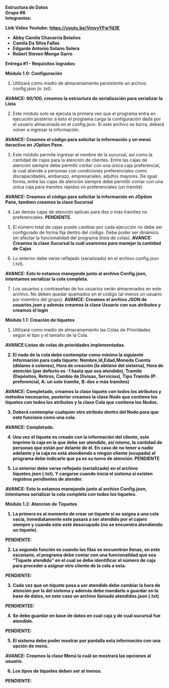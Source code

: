<b>Estructura de Datos<br>
Grupo #6<br>
Integrantes:<br>

Link Video Youtube: https://youtu.be/VmvvYFwYd3E <br>

- Abby Camila Chavarría Bolaños
- Camila Da Silva Fallas
- Edgardo Antonio Solano Solera
- Robert Steven Monge Garro</b>

<b>Entrega #1 - Requisitos logrados</b>:

<b>Módulo 1.0: Configuración</b>
  
1. Utilizará como medio de almacenamiento persistente un archivo config.json (o .txt).

<b>AVANCE: 90/100, creamos la estructura de serialización para serializar la Lista</b>

2. Este módulo solo se ejecuta la primera vez que el programa entra en ejecución posterior a esto el programa carga la configuración dada por el usuario almacenada en el config.json. Si este archivo se borra, deberá volver a ingresar la información.

<b>AVANCE: Creamos el código para solicitar la información y un menú iteractivo en JOption Pane.</b>

3. Este módulo permite ingresar el nombre de la sucursal, así como la cantidad de cajas para la atención de clientes. Entre las cajas de atención siempre debe permitir contar con una única caja preferencial, la cual atiende a personas con condiciones preferenciales como
discapacidades, embarazo, empresariales, adultos mayores. De igual forma, entre las cajas de atención siempre debe permitir contar con una única caja para tramites rápidos no preferenciales (un trámite)

<b>AVANCE: Creamos el código para solicitar la información en JOption Pane, tambien creamos la clase Sucursal</b>

4. Las demás cajas de atención aplican para dos o más tramites no preferenciales. 
<b>PENDIENTE.</b>

5. El número total de cajas puede cambiar por cada ejecución no debe ser configurado de forma fija dentro del código. Debe poder ser dinámico sin afectar la funcionalidad del programa (lista de colas).
<b>AVANCE: Creamos la clase Sucursal la cuál usaremos para manejar la cantidad de Cajas</b>

6. Lo anterior debe verse reflejado (serializado) en el archivo config.json (.txt).

<b>AVANCE: Esto lo estamos manejando junto al archivo Config.json, intentamos serializar la cola completa.</b>
   
7. Los usuarios y contraseñas de los usuarios serán almacenados en este archivo. No deben quedar quemados en el código (al menos un usuario por miembro del grupo).
<b>AVANCE: Creamos el archivo JSON de usuarios.json y además creamos la clase Usuario con sus atributos y creamos el login</b>


<b>Módulo 1.1: Creación de tiquetes</b>

1. Utilizará como medio de almacenamiento las Colas de Prioridades según el tipo y el tamaño de la Cola.

<b> AVANCE:Listas de colas de prioridades implementadas.

2. El nodo de la cola debe contemplar como mínimo la siguiente información para cada tiquete: Nombre,Id,Edad,Moneda Cuenta (dólares ó colones), Hora de creación (la obtiene del sistema), Hora de atención (por defecto es -1 hasta que sea atendido), Tramite (Depósitos, Retiros, Cambio de Divisas, Servicios), Tipo Tramite (P: preferencial, A: un solo tramite, B: dos o más tramites)

<b>AVANCE: Completado, creamos la clase tiquete con todos los atributos y métodos necesarios, posterior creamos la clase Nodo que contiene los tiquetes con todos los atributos y la clase Cola que contiene los Nodos.</b>

3. Deberá contemplar cualquier otro atributo dentro del Nodo para que este funcione como una cola.

<b>AVANCE: Completado.</b>

4. Una vez el tiquete es creado con la información del cliente, este imprime la caja en la que debe ser atendido, así mismo, la cantidad de personas que están por delante de él. En caso de no tener a nadie adelante y la caja no está atendiendo a ningún cliente (ocupada) el programa debe indicarle que ya es su turno de atención.
<b>PENDIENTE</b>

5. Lo anterior debe verse reflejado (serializado) en el archivo tiquetes.json (.txt). Y cargarse cuando inicia el sistema si existen registros pendientes de atender.
   
<b>AVANCE: Esto lo estamos manejando junto al archivo Config.json, intentamos serializar la cola completa con todos los tiquetes.</b>



<b>Módulo 1.2: Atencion de Tiquetes</b>


1. La primera es al momento de crear un tiquete si se asigna a una cola vacía, inmediatamente este pasará a ser atendido por el cajero siempre y cuando este esté
desocupado (no se encuentra atendiendo un tiquete).

<b>PENDIENTE:</b>


2. La segunda función es cuando las filas se encuentran llenas, en este escenario, el programa debe contar con una funcionalidad que sea “Tiquete atendido” en el cual se debe identificar el número de caja para proceder a asignar otro cliente de la cola a esta.

<b>PENDIENTE:</b>

3. Cada vez que un tiquete pasa a ser atendido debe cambiar la hora de atención por la del sistema y además debe mandarlo a guardar en la base de datos, en este caso
un archivo llamado atendidos.json (.txt)

<b>PENDIENTEE:</b>

4. Se debe guardar en base de datos en cual caja y de cual sucursal fue atendido.

<b>PENDIENTE:</b>

5. El sistema debe poder mostrar por pantalla esta información con una opción de menú.

<b>AVANCE: Creamos la clase Menú la cuál se mostrará las opciones al usuario.</b>

6. Los tipos de tiquetes deben ser al menos.

<b>PENDIENTE:</b>